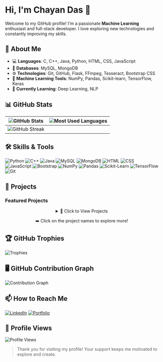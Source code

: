 # Hi, I'm Chayan Das 👋

Welcome to my GitHub profile! I'm a passionate **Machine Learning** enthusiast and full-stack developer. I love exploring new technologies and constantly improving my skills.

## 🚀 About Me
- 💻 **Languages**: C, C++, Java, Python, HTML, CSS, JavaScript
- 💾 **Databases**: MySQL, MongoDB
- ⚙️ **Technologies**: Git, GitHub, Flask, FFmpeg, Tesseract, Bootstrap CSS
- 🧠 **Machine Learning Tools**: NumPy, Pandas, Scikit-learn, TensorFlow, Keras
- 🌱 **Currently Learning**: Deep Learning, NLP


## 📊 GitHub Stats

| ![GitHub Stats](https://github-readme-stats.vercel.app/api?username=Nikk-123&show_icons=true&theme=tokyonight) | ![Most Used Languages](https://github-readme-stats.vercel.app/api/top-langs/?username=Nikk-123&layout=compact&theme=tokyonight) |
|-------------------------------------------------------------------------------------------------------------------|-------------------------------------------------------------------------------------------------------------------------|
| ![GitHub Streak](https://github-readme-streak-stats.herokuapp.com/?user=Nikk-123&theme=tokyonight)                                                                                                                             |

## 🛠️ Skills & Tools
![Python](https://img.shields.io/badge/-Python-3776AB?style=for-the-badge&logo=python&logoColor=white)
![C++](https://img.shields.io/badge/-C++-00599C?style=for-the-badge&logo=c%2B%2B&logoColor=white)
![Java](https://img.shields.io/badge/-Java-007396?style=for-the-badge&logo=java&logoColor=white)
![MySQL](https://img.shields.io/badge/-MySQL-4479A1?style=for-the-badge&logo=mysql&logoColor=white)
![MongoDB](https://img.shields.io/badge/-MongoDB-47A248?style=for-the-badge&logo=mongodb&logoColor=white)
![HTML](https://img.shields.io/badge/-HTML-E34F26?style=for-the-badge&logo=html5&logoColor=white)
![CSS](https://img.shields.io/badge/-CSS-1572B6?style=for-the-badge&logo=css3&logoColor=white)
![JavaScript](https://img.shields.io/badge/-JavaScript-F7DF1E?style=for-the-badge&logo=javascript&logoColor=black)
![Bootstrap](https://img.shields.io/badge/-Bootstrap-563D7C?style=for-the-badge&logo=bootstrap&logoColor=white)
![NumPy](https://img.shields.io/badge/-NumPy-013243?style=for-the-badge&logo=numpy&logoColor=white)
![Pandas](https://img.shields.io/badge/-Pandas-150458?style=for-the-badge&logo=pandas&logoColor=white)
![Scikit-Learn](https://img.shields.io/badge/-Scikit%20Learn-F7931E?style=for-the-badge&logo=scikit-learn&logoColor=white)
![TensorFlow](https://img.shields.io/badge/-TensorFlow-FF6F00?style=for-the-badge&logo=tensorflow&logoColor=white)
![Git](https://img.shields.io/badge/-Git-F05032?style=for-the-badge&logo=git&logoColor=white)


## 🌟 Projects

### Featured Projects

<div align="center">

  <details>
    <summary>🌟 Click to View Projects</summary>
    
    1. [Flask-Screen-Mirroring-App](https://github.com/Nikk-123/Flask-Screen-Mirroring-App)  
       A Flask-based app that mirrors your device screen to the browser, providing a seamless way to share and view screens remotely.  
       
    2. [HTML-Calculator](https://github.com/Nikk-123/HTML-Calculator)  
       A simple and interactive calculator built with HTML, CSS, and JavaScript. Perform basic arithmetic operations in a user-friendly interface.  
       
    3. [GareebKaSpotify](https://github.com/Nikk-123/GareebKaSpotify)  
       A lightweight music streaming web application inspired by Spotify. It allows users to play, search, and manage music playlists.  
    
    4. [N-Queen](https://github.com/Nikk-123/N-Queen)
    An implementation of the N-Queen problem using various algorithms, solving the classic chess problem of placing N queens on an NxN board without conflict.
    
    5. [QuickVidDownload](https://github.com/Nikk-123/QuickVidDownload)
    Fast and efficient media downloader for YouTube, Facebook, and Instagram. Download videos and audio effortlessly with instant completion notifications.
    
    6. [Flask-File-Compressor](https://github.com/Nikk-123/flask-file-compressor)
    A Flask web app that compresses files for easy sharing and storage. Supports a variety of file formats with a user-friendly interface.
    
    7. [Music-Download-from-YouTube-Using-Python](https://github.com/Nikk-123/Music-download-from-Youtube-Using-Python)
    A Python script to download music from YouTube, converting videos to audio files quickly and easily.
    
    8. [Amazon Sales PowerBi Dashboard](https://github.com/Nikk-123/Amazon_Sales-_PowerBi_Dashboard)
    A comprehensive PowerBI dashboard that visualizes Amazon sales data, providing insights into trends, sales performance, and customer behavior.
    
    9. [Flask-OCR-Screen-Mirror](https://github.com/Nikk-123/flask-ocr-screen-mirror)
    This project emphasizes Flask, OCR (Optical Character Recognition), and screen mirroring. It allows real-time text recognition from mirrored screens.

  </details>
  
</div>

<div align="center">
  <p>➡️ Click on the project names to explore more!</p>
</div>

## 🏆 GitHub Trophies
![Trophies](https://github-profile-trophy.vercel.app/?username=Nikk-123&theme=dracula)


## 🖥️ GitHub Contribution Graph
![Contribution Graph](https://github-readme-activity-graph.vercel.app/graph?username=Nikk-123&theme=react-dark)



## 📫 How to Reach Me
[![LinkedIn](https://img.shields.io/badge/-LinkedIn-0077B5?style=flat&logo=linkedin&logoColor=white)](https://www.linkedin.com/in/chayan-das-a863aa25a)
[![Portfolio](https://img.shields.io/badge/-Portfolio-000000?style=flat&logo=github&logoColor=white)](https://yourwebsite.com)


## 👀 Profile Views
![Profile Views](https://komarev.com/ghpvc/?username=Nikk-123&color=blue)

> Thank you for visiting my profile! Your support keeps me motivated to explore and create.



